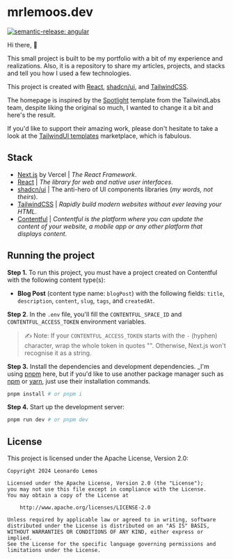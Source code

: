 # mrlemoos.dev

[![semantic-release: angular](https://img.shields.io/badge/semantic--release-angular-e10079?logo=semantic-release)](https://github.com/semantic-release/semantic-release)

Hi there, 👋

This small project is built to be my portfolio with a bit of my experience and
realizations. Also, it is a repository to share my articles, projects, and
stacks and tell you how I used a few technologies.

This project is created with [React](https://react.dev),
[shadcn/ui](https://ui.shadcn.com), and [TailwindCSS](https://tailwindcss.com).

The homepage is inspired by the [Spotlight](https://spotlight.tailwind.com)
template from the TailwindLabs team, despite liking the original so much, I
wanted to change it a bit and here's the result.

If you'd like to support their amazing work, please don't hesitate to take a
look at the [TailwindUI templates](https://tailwindui.com/templates)
marketplace, which is fabulous.

## Stack

- [Next.js](https://nextjs.org) by Vercel | _The React Framework_.
- [React](https://react.dev) | _The library for web and native user interfaces_.
- [shadcn/ui](https://ui.shadcn.com) | The anti-hero of UI components libraries
    (_my words, not theirs_).
- [TailwindCSS](https://tailwindcss.com) | _Rapidly build modern websites
    without ever leaving your HTML_.
- [Contentful](https://contentful.com) | _Contentful is the platform where you
    can update the content of your website, a mobile app or any other platform
    that displays content_.

## Running the project

**Step 1.** To run this project, you must have a project created on Contentful with the
following content type(s):

- **Blog Post** (content type name: `blogPost`) with the following fields:
    `title`, `description`, `content`, `slug`, `tags`, and `createdAt`.

**Step 2**. In the `.env` file, you'll fill the `CONTENTFUL_SPACE_ID` and
`CONTENTFUL_ACCESS_TOKEN` environment variables.

> ✍️ Note: If your `CONTENTFUL_ACCESS_TOKEN` starts with the `-` (hyphen)
  character, wrap the whole token in quotes "". Otherwise, Next.js won't
  recognise it as a string.

**Step 3.** Install the dependencies and development dependencies. _I'm using
[pnpm](https://pnpm.io) here, but if you'd like to use another package manager
such as [npm](https://github.com/npm/cli) or [yarn](https://yarnpkg.com/), just
use their installation commands.

```sh
pnpm install # or pnpm i
```

**Step 4.** Start up the development server:

```sh
pnpm run dev # or pnpm dev
```

## License

This project is licensed under the Apache License, Version 2.0:

```license
Copyright 2024 Leonardo Lemos

Licensed under the Apache License, Version 2.0 (the "License");
you may not use this file except in compliance with the License.
You may obtain a copy of the License at

    http://www.apache.org/licenses/LICENSE-2.0

Unless required by applicable law or agreed to in writing, software
distributed under the License is distributed on an "AS IS" BASIS,
WITHOUT WARRANTIES OR CONDITIONS OF ANY KIND, either express or implied.
See the License for the specific language governing permissions and
limitations under the License.
```
